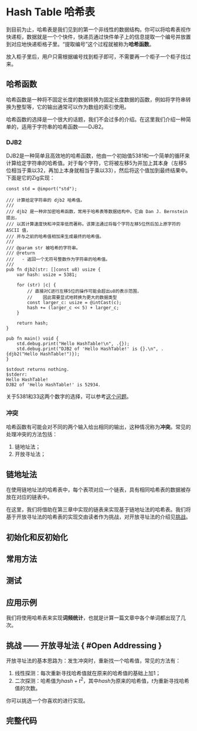 # Hash Table 哈希表

到目前为止，哈希表是我们见到的第一个非线性的数据结构。你可以将哈希表视作快递柜，数据就是一个个快件，快递员通过快件单子上的信息提取一个编号并放置到对应地快递柜格子里。“提取编号”这个过程就被称为**哈希函数**。

放入柜子里后，用户只需根据编号找到柜子即可，不需要再一个柜子一个柜子找过来。

## 哈希函数

哈希函数是一种将不固定长度的数据转换为固定长度数据的函数，例如将字符串转换为整型等，它的输出通常可以作为数组的索引使用。

哈希函数的选择是一个很大的话题，我们不会过多的介绍。在这里我们介绍一种简单的，适用于字符串的哈希函数——DJB2。

### DJB2

DJB2是一种简单且高效地的哈希函数，他由一个初始值5381和一个简单的循环来计算给定字符串的哈希值。对于每个字符，它将被左移5为并加上其本身（左移5位相当于乘以32，再加上本身就相当于乘以33），然后将这个值加到最终结果中。下面是它的Zig实现：

```zig
const std = @import("std");

/// 计算给定字符串的 djb2 哈希值。
///
/// djb2 是一种非加密哈希函数，常用于哈希表等数据结构中。它由 Dan J. Bernstein 提出，
/// 以其计算速度快和冲突率低而著称。该算法通过将每个字符左移5位然后加上原字符的 ASCII 值，
/// 并与之前的哈希值相加来生成最终的哈希值。
///
/// @param str 被哈希的字符串。
/// @return
///   - 返回一个无符号整数作为字符串的哈希值。
///
pub fn djb2(str: []const u8) usize {
    var hash: usize = 5381;

    for (str) |c| {
        // 直接对C进行左移5位的操作可能会超出u8的表示范围，
        //    因此需要显式地转换为更大的数据类型
        const larger_c: usize = @intCast(c);
        hash += (larger_c << 5) + larger_c;
    }

    return hash;
}

pub fn main() void {
    std.debug.print("Hello HashTable!\n", .{});
    std.debug.print("DJB2 of 'Hello HashTable!' is {}.\n", .{djb2("Hello HashTable!")});
}
```

```ansi
$stdout returns nothing.
$stderr:
Hello HashTable!
DJB2 of 'Hello HashTable!' is 52934.
```

关于5381和33这两个数字的选择，可以参考[这个问题](https://stackoverflow.com/questions/1579721/why-are-5381-and-33-so-important-in-the-djb2-algorithm)。

### 冲突

哈希函数有可能会对不同的两个输入给出相同的输出，这种情况称为**冲突**。常见的处理冲突的方法包括：

1. 链地址法；
2. 开放寻址法；

## 链地址法

在使用链地址法的哈希表中，每个表项对应一个链表，具有相同哈希表的数据被存放在对应的链表中。

在这里，我们将借助在第三章中实现的链表来实现基于链地址法的哈希表。我们将基于开放寻址法的哈希表的实现交由读者作为挑战，对开放寻址法的介绍见[挑战](#open-addressing)。

## 初始化和反初始化

## 常用方法

## 测试

## 应用示例

我们将使用哈希表来实现**词频统计**，也就是计算一篇文章中各个单词都出现了几次。

## 挑战 —— 开放寻址法 { #Open Addressing }

开放寻址法的基本思路为：发生冲突时，重新找一个哈希值，常见的方法有：

1. 线性探测：每次重新寻找哈希值就在原来的哈希值的基础上加1；
2. 二次探测：哈希值为$hash+t^2$，其中$hash$为原来的哈希值，$t$为重新寻找哈希值的次数。

你可以挑选一个你喜欢的进行实现。

## 完整代码
